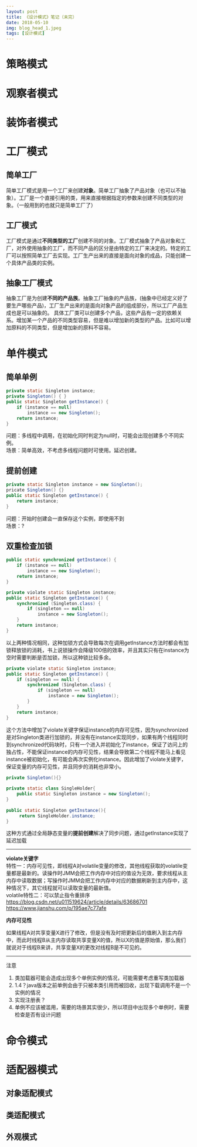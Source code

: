```yaml
---
layout: post
title: 《设计模式》笔记（未完）
date: 2018-05-10
img: blog_head_1.jpeg
tags: [设计模式]  
---
```


# 策略模式
# 观察者模式
# 装饰者模式
# 工厂模式
## 简单工厂
简单工厂模式是用一个工厂来创建**对象**。简单工厂抽象了产品对象（也可以不抽象）。工厂是一个直接引用的类，用来直接根据指定的参数来创建不同类型的对象。（一般用到的也就只是简单工厂了）
## 工厂模式
工厂模式是通过**不同类型的工厂**创建不同的对象。工厂模式抽象了产品对象和工厂，对外使用抽象的工厂，而不同产品的区分是由特定的工厂来决定的。特定的工厂可以按照简单工厂去实现。工厂生产出来的直接是面向对象的成品，只能创建一个具体产品类的实例。
## 抽象工厂模式
抽象工厂是为创建**不同的产品族**。抽象工厂抽象的产品族，(抽象中已经定义好了要生产哪些产品)，工厂生产出来的是面向对象产品的组成部分，所以工厂产品生成也是可以抽象的。 具体工厂类可以创建多个产品，这些产品有一定的依赖关系。增加某一个产品的不同类型容易，但是难以增加新的类型的产品。比如可以增加原料的不同类型，但是增加新的原料不容易。
# 单件模式
## 简单单例
```java
private static Singleton instance;
private Singleton() { }
public static Singleton getInstance() {
	if (instance == null)
		instance == new Singleton();
	return instance;
}
```
问题：多线程中调用，在初始化同时判定为null时，可能会出现创建多个不同实例。  
场景：简单高效，不考虑多线程问题时可使用。延迟创建。
## 提前创建
```java
private static Singleton instance = new Singleton();
pricate Singleton() {}
public static Singleton getInstance() {
	return instance;
}
```
问题：开始时创建会一直保存这个实例，即使用不到  
场景：?
## 双重检查加锁
```java
public static synchronized getInstance() {
	if (instance == null)
		instance == new Singleton();
	return instance;
}
```
```java
private violate static Singleton instance;
public static Singleton getInstance() {
	synchronized (Singleton.class) {    
		if (singleton == null)
			instance = new Singleton();    
    }
	return instance;
}
```
以上两种情况相同，这种加锁方式会导致每次在调用getInstance方法时都会有加锁释放锁的消耗，书上说锁操作会降级100倍的效率，并且其实只有在instance为空时需要判断是否加锁，所以这种锁比较多余。
  
```java
private violate static Singleton instance;
public static Singleton getInstance() {
	if (singleton == null) {
		synchronized (Singleton.class) { 
			if (singleton == null)  
				instance = new Singleton();    
		}
    }
	return instance;
}
```

这个方法中增加了violate关键字保证instance的内存可见性，因为synchronized是对Singleton类进行加锁的，并没有在instance实现同步，如果有两个线程同时到synchronized代码块时，只有一个进入并初始化了instance，保证了访问上的独占性，不能保证instance的内存可见性，结果会导致第二个线程不能马上看见instance被初始化，有可能会再次实例化instance。因此增加了violate关键字，保证变量的内存可见性，并且同步的消耗也非常小。

```java
private Singleton(){}
    
private static class SingleHolder{
    public static Singleton instance = new Singleton();
}
    
public static Singleton getInstance(){
     return SingleHolder.instance;
}
```


这种方式通过全局静态变量的**提前创建**解决了同步问题，通过getInstance实现了延迟加载

----------------
**violate关键字**  
特性一：内存可见性，即线程A对volatile变量的修改，其他线程获取的volatile变量都是最新的。读操作时JMM会把工作内存中对应的值设为无效，要求线程从主内存中读取数据；写操作时JMM会把工作内存中对应的数据刷新到主内存中，这种情况下，其它线程就可以读取变量的最新值。  
volatile特性二：可以禁止指令重排序  
https://blog.csdn.net/u011519624/article/details/63686701  
https://www.jianshu.com/p/195ae7c77afe

**内存可见性**

如果线程A对共享变量X进行了修改，但是没有及时把更新后的值刷入到主内存中，而此时线程B从主内存读取共享变量X的值，所以X的值是原始值，那么我们就说对于线程B来讲，共享变量X的更改对线程B是不可见的。

-----------
注意   
1. 类加载器可能会造成出现多个单例实例的情况，可能需要考虑重写类加载器  
2. 1.4？java版本之前单例会由于只被本类引用而被回收，出现下载调用不是一个实例的情况  
3. 实现注册表？  
4. 单例不应该被滥用，需要的场景其实很少，所以项目中出现多个单例时，需要检查是否有设计问题
# 命令模式
# 适配器模式
## 对象适配模式
## 类适配模式
## 外观模式


